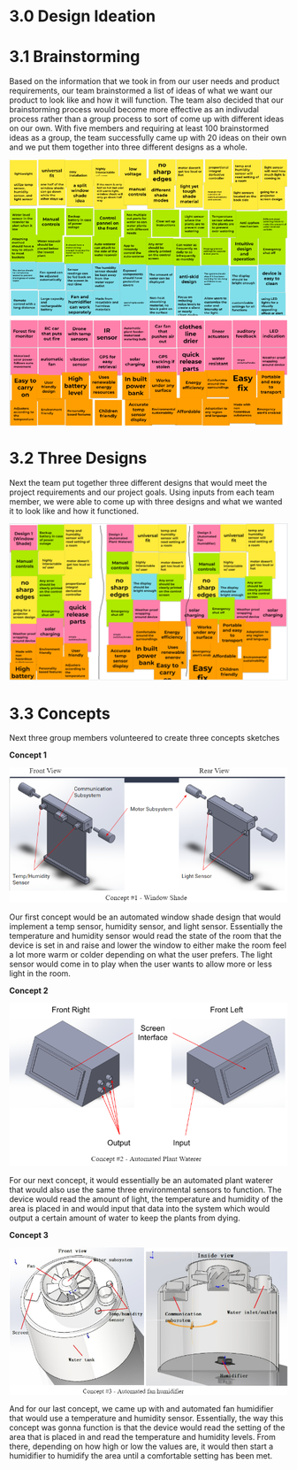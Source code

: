 # 3.0 Design Ideation

# 3.1 Brainstorming

Based on the information that we took in from our user needs and product requirements, our team brainstormed a list of ideas of what we want our product to look like and how it will function. The team also decided that our brainstorming process would become more effective as an indivudal process rather than a group process to sort of come up with different ideas on our own. With five members and requiring at least 100 brainstormed ideas as a group, the team successfully came up with 20 ideas on their own and we put them together into three different designs as a whole.

![](vertopal_53e86d8e1b304e0fba1b8ab00a47e725/media/designideation.png)

# 3.2 Three Designs

Next the team put together three different designs that would meet the project requirements and our project goals. Using inputs from each team member, we were able to come up with three designs and what we wanted it to look like and how it functioned.

![](vertopal_53e86d8e1b304e0fba1b8ab00a47e725/media/designideation3.png)

# 3.3 Concepts

Next three group members volunteered to create three concepts sketches

**Concept 1**

![](vertopal_53e86d8e1b304e0fba1b8ab00a47e725/media/concept1.png)

Our first concept would be an automated window shade design that would implement a temp sensor, humidity sensor, and light sensor. Essentially the temperature and humidity sensor would read the state of the room that the device is set in and raise and lower the window to either make the room feel a lot more warm or colder depending on what the user prefers. The light sensor would come in to play when the user wants to allow more or less light in the room.

**Concept 2**

![](vertopal_53e86d8e1b304e0fba1b8ab00a47e725/media/concept2.png)

For our next concept, it would essentially be an automated plant waterer that would also use the same three environmental sensors to function. The device would read the amount of light, the temperature and humidity of the area is placed in and would input that data into the system which would output a certain amount of water to keep the plants from dying. 

**Concept 3**

![](vertopal_53e86d8e1b304e0fba1b8ab00a47e725/media/concept3.png)

And for our last concept, we came up with and automated fan humidifier that would use a temperature and humidity sensor. Essentially, the way this concept was gonna function is that the device would read the setting of the area that is placed in and read the temperature and humidity levels. From there, depending on how high or low the values are, it would then start a humidifier to humidify the area until a comfortable setting has been met.
